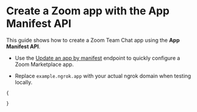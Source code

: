 # Create a Zoom app with the App Manifest API

This guide shows how to create a Zoom Team Chat app using the **App Manifest API**.

* Use the [Update an app by manifest](https://developers.zoom.us/docs/api/marketplace/#tag/manifest/put/marketplace/apps/{appId}/manifest) endpoint to quickly configure a Zoom Marketplace app.
  
* Replace `example.ngrok.app` with your actual ngrok domain when testing locally.


```
{
    
}
```